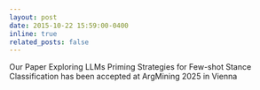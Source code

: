 ```yaml
---
layout: post
date: 2015-10-22 15:59:00-0400
inline: true
related_posts: false
---
```


Our Paper Exploring LLMs Priming Strategies for Few-shot Stance Classification has been accepted at ArgMining 2025 in Vienna
